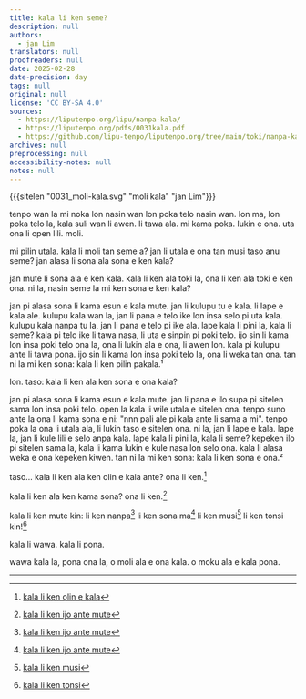 ```yaml
---
title: kala li ken seme?
description: null
authors:
  - jan Lim
translators: null
proofreaders: null
date: 2025-02-28
date-precision: day
tags: null
original: null
license: 'CC BY-SA 4.0'
sources:
  - https://liputenpo.org/lipu/nanpa-kala/
  - https://liputenpo.org/pdfs/0031kala.pdf
  - https://github.com/lipu-tenpo/liputenpo.org/tree/main/toki/nanpa-kala
archives: null
preprocessing: null
accessibility-notes: null
notes: null
---
```


{{{sitelen "0031_moli-kala.svg" "moli kala" "jan Lim"}}}

tenpo wan la
    mi noka lon nasin wan
    lon poka telo nasin wan.
lon ma, lon poka telo la,
             kala suli wan li awen.
                                   li tawa ala.
mi kama poka.
     lukin e ona.
uta ona li open lili.
moli.

mi pilin utala.
kala li moli tan seme a?
jan li utala e ona tan musi taso anu seme?
jan alasa li sona ala sona e ken kala?

jan mute li sona ala e ken kala. kala li ken ala toki la, ona li ken ala toki e ken ona. ni la, nasin seme la mi ken sona e ken kala?

jan pi alasa sona li kama esun e kala mute. jan li kulupu tu e kala. li lape e kala ale. kulupu kala wan la, jan li pana e telo ike lon insa selo pi uta kala. kulupu kala nanpa tu la, jan li pana e telo pi ike ala. lape kala li pini la, kala li seme? kala pi telo ike li tawa nasa, li uta e sinpin pi poki telo. ijo sin li kama lon insa poki telo ona la, ona li lukin ala e ona, li awen lon. kala pi kulupu ante li tawa pona. ijo sin li kama lon insa poki telo la, ona li weka tan ona. tan ni la mi ken sona: kala li ken pilin pakala.¹

lon. taso: kala li ken ala ken sona e ona kala?

jan pi alasa sona li kama esun e kala mute. jan li pana e ilo supa pi sitelen sama lon insa poki telo. open la kala li wile utala e sitelen ona. tenpo suno ante la ona li kama sona e ni: "nnn pali ale pi kala ante li sama a mi". tenpo poka la ona li utala ala, li lukin taso e sitelen ona. ni la, jan li lape e kala. lape la, jan li kule lili e selo anpa kala. lape kala li pini la, kala li seme? kepeken ilo pi sitelen sama la, kala li kama lukin e kule nasa lon selo ona. kala li alasa weka e ona kepeken kiwen. tan ni la mi ken sona: kala li ken sona e ona.²

taso... kala li ken ala ken olin e kala ante?
     ona li ken.[^3]

kala li ken ala ken kama sona?
     ona li ken.[^4]

kala li ken mute kin:
        li ken nanpa[^4]
        li ken sona ma[^4]
        li ken musi[^5]
        li ken tonsi kin![^6]

kala li wawa.
kala li pona.

wawa kala la,
    pona ona la,
o moli ala
    e ona kala.
o moku ala
    e kala pona.

--- 

[^1]: [kala li ken pilin pakala](doi.org/bcsjxn)
[^2]: [kala li ken sona e ona](doi.org/grq59v)
[^3]: [kala li ken olin e kala](doi.org/gnvpm7)
[^4]: [kala li ken ijo ante mute](doi.org/gr9kfj)
[^5]: [kala li ken musi](doi.org/n66m)
[^6]: [kala li ken tonsi](doi.org/n66b)